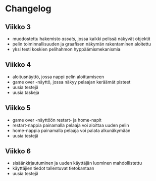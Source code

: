 # Changelog
##  Viikko 3
- muodostettu hakemisto *assets*, jossa kaikki pelissä näkyvät objektit
- pelin toiminnallisuuden ja graafisen näkymän rakentaminen aloitettu
- yksi testi koskien pelihahmon hyppäämismekanismia
## Viikko 4
- aloitusnäyttö, jossa nappi pelin aloittamiseen
- game over -näyttö, jossa näkyy pelaajan keräämät pisteet
- uusia testejä
- uusia taskeja
## Viikko 5
- game over -näyttöön restart- ja home-napit
- restart-nappia painamalla pelaaja voi aloittaa uuden pelin
- home-nappia painamalla pelaaja voi palata alkunäkymään
- uusia testejä
## Viikko 6
- sisäänkirjautuminen ja uuden käyttäjän luominen mahdollistettu
- käyttäjien tiedot tallentuvat tietokantaan
- uusia testejä
